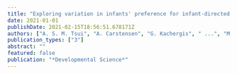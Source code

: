 ```yaml
---
title: "Exploring variation in infants' preference for infant-directed speech: Evidence from a multi-site study in Africa"
date: 2021-01-01
publishDate: 2021-02-15T18:56:51.678171Z
authors: ["A. S. M. Tsui", "A. Carstensen", "G. Kachergis", " ...", "M. C. Frank"]
publication_types: ["3"]
abstract: ""
featured: false
publication: "*Developmental Science*"
---
```


